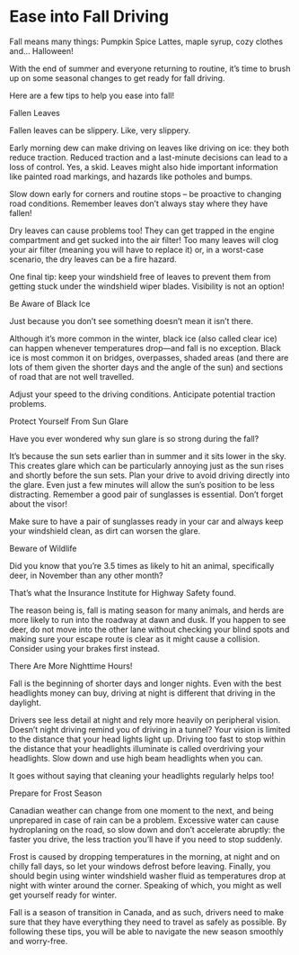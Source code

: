 # Ease into Fall Driving

Fall means many things: Pumpkin Spice Lattes, maple syrup, cozy clothes and… Halloween!

With the end of summer and everyone returning to routine, it’s time to brush up on some seasonal changes to get ready for fall driving.

Here are a few tips to help you ease into fall!

 

Fallen Leaves

Fallen leaves can be slippery. Like, very slippery.

Early morning dew can make driving on leaves like driving on ice: they both reduce traction. Reduced traction and a last-minute decisions can lead to a loss of control. Yes, a skid. Leaves might also hide important information like painted road markings, and hazards like potholes and bumps.

Slow down early for corners and routine stops – be proactive to changing road conditions. Remember leaves don’t always stay where they have fallen!

Dry leaves can cause problems too! They can get trapped in the engine compartment and get sucked into the air filter! Too many leaves will clog your air filter (meaning you will have to replace it) or, in a worst-case scenario, the dry leaves can be a fire hazard.

One final tip: keep your windshield free of leaves to prevent them from getting stuck under the windshield wiper blades. Visibility is not an option!

 

Be Aware of Black Ice

Just because you don’t see something doesn’t mean it isn’t there.

Although it’s more common in the winter, black ice (also called clear ice) can happen whenever temperatures drop—and fall is no exception. Black ice is most common it on bridges, overpasses, shaded areas (and there are lots of them given the shorter days and the angle of the sun) and sections of road that are not well travelled.

Adjust your speed to the driving conditions. Anticipate potential traction problems.

 

Protect Yourself From Sun Glare

Have you ever wondered why sun glare is so strong during the fall?

It’s because the sun sets earlier than in summer and it sits lower in the sky. This creates glare which can be particularly annoying just as the sun rises and shortly before the sun sets. Plan your drive to avoid driving directly into the glare. Even just a few minutes will allow the sun’s position to be less distracting. Remember a good pair of sunglasses is essential. Don’t forget about the visor!

Make sure to have a pair of sunglasses ready in your car and always keep your windshield clean, as dirt can worsen the glare.

 

Beware of Wildlife

Did you know that you’re 3.5 times as likely to hit an animal, specifically deer, in November than any other month?

That’s what the Insurance Institute for Highway Safety found.

The reason being is, fall is mating season for many animals, and herds are more likely to run into the roadway at dawn and dusk. If you happen to see deer, do not move into the other lane without checking your blind spots and making sure your escape route is clear as it might cause a collision. Consider using your brakes first instead.

 

There Are More Nighttime Hours!

Fall is the beginning of shorter days and longer nights. Even with the best headlights money can buy, driving at night is different that driving in the daylight.

Drivers see less detail at night and rely more heavily on peripheral vision. Doesn’t night driving remind you of driving in a tunnel?  Your vision is limited to the distance that your head lights light up. Driving too fast to stop within the distance that your headlights illuminate is called overdriving your headlights. Slow down and use high beam headlights when you can.

It goes without saying that cleaning your headlights regularly helps too!

 

Prepare for Frost Season

Canadian weather can change from one moment to the next, and being unprepared in case of rain can be a problem. Excessive water can cause hydroplaning on the road, so slow down and don’t accelerate abruptly: the faster you drive, the less traction you’ll have if you need to stop suddenly.

Frost is caused by dropping temperatures in the morning, at night and on chilly fall days, so let your windows defrost before leaving. Finally, you should begin using winter windshield washer fluid as temperatures drop at night with winter around the corner. Speaking of which, you might as well get yourself ready for winter.

 

Fall is a season of transition in Canada, and as such, drivers need to make sure that they have everything they need to travel as safely as possible. By following these tips, you will be able to navigate the new season smoothly and worry-free.